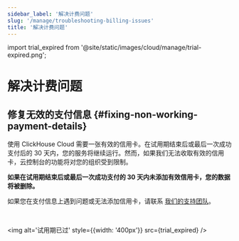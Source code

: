 ```yaml
---
sidebar_label: '解决计费问题'
slug: '/manage/troubleshooting-billing-issues'
title: '解决计费问题'
---
```


import trial_expired from '@site/static/images/cloud/manage/trial-expired.png';


# 解决计费问题

## 修复无效的支付信息 {#fixing-non-working-payment-details}

使用 ClickHouse Cloud 需要一张有效的信用卡。在试用期结束后或最后一次成功支付后的 30 天内，您的服务将继续运行。然而，如果我们无法收取有效的信用卡，云控制台的功能将对您的组织受到限制。

**如果在试用期结束后或最后一次成功支付的 30 天内未添加有效信用卡，您的数据将被删除。**

如果您在支付信息上遇到问题或无法添加信用卡，请联系 [我们的支持团队](https://clickhouse.com/support/program)。

<br />

<img alt='试用期已过' style={{width: '400px'}} src={trial_expired} />
